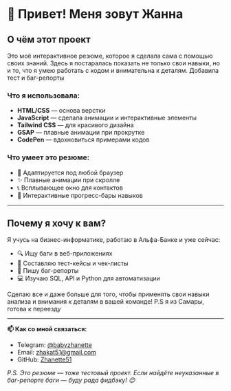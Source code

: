 # 👋 Привет! Меня зовут Жанна


## О чём этот проект

Это моё интерактивное резюме, которое я сделала сама с помощью своих знаний. Здесь я постаралась показать не только свои навыки, но и то, что я умею работать с кодом и внимательна к деталям. Добавила тест и баг-репорты 

### Что я использовала:
- **HTML/CSS** — основа верстки
- **JavaScript** — сделала анимации и интерактивные элементы
- **Tailwind CSS** — для красивого дизайна
- **GSAP** — плавные анимации при прокрутке
- **CodePen** — вдохновиться примерами кодов


### Что умеет это резюме:
- 📱 Адаптируется под любой браузер
- ✨ Плавные анимации при скролле
- 📞 Всплывающее окно для контактов
- 🎯 Интерактивные прогресс-бары навыков

---

## Почему я хочу к вам?

Я учусь на бизнес-информатике, работаю в Альфа-Банке и уже сейчас:
- 🔍 Ищу баги в веб-приложениях
- 📝 Составляю тест-кейсы и чек-листы
- 🐞 Пишу баг-репорты
- 💻 Изучаю SQL, API и Python для автоматизации

Сделаю все и даже больше для того, чтобы применять свои навыки анализа и внимания к деталям в вашей команде!
P.S я из Самары, готова к переезду

---

**📫 Как со мной связаться:**
- Telegram: [@babyzhanette](https://t.me/babyzhanette)
- Email: zhakat51@gmail.com
- GitHub: [Zhanette51](https://github.com/Zhanette51)

*P.S. Это резюме — тоже тестовый проект. Если найдёте неуказанные в баг-репорте баги — буду рада фидбэку! 😊*
